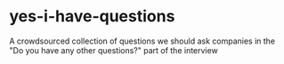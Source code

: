 # yes-i-have-questions
A crowdsourced collection of questions we should ask companies in the "Do you have any other questions?" part of the interview
